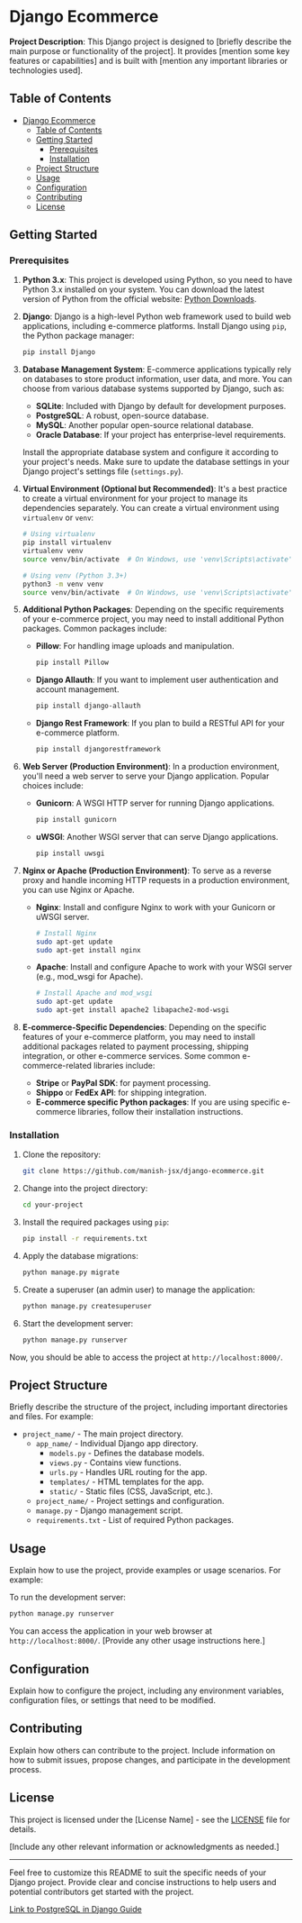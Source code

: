 # Django Ecommerce

**Project Description**: This Django project is designed to [briefly describe the main purpose or functionality of the project]. It provides [mention some key features or capabilities] and is built with [mention any important libraries or technologies used].

## Table of Contents

- [Django Ecommerce](#project-name)
  - [Table of Contents](#table-of-contents)
  - [Getting Started](#getting-started)
    - [Prerequisites](#prerequisites)
    - [Installation](#installation)
  - [Project Structure](#project-structure)
  - [Usage](#usage)
  - [Configuration](#configuration)
  - [Contributing](#contributing)
  - [License](#license)

## Getting Started


### Prerequisites

1. **Python 3.x**: This project is developed using Python, so you need to have Python 3.x installed on your system. You can download the latest version of Python from the official website: [Python Downloads](https://www.python.org/downloads/).

2. **Django**: Django is a high-level Python web framework used to build web applications, including e-commerce platforms. Install Django using `pip`, the Python package manager:

   ```bash
   pip install Django
   ```

3. **Database Management System**: E-commerce applications typically rely on databases to store product information, user data, and more. You can choose from various database systems supported by Django, such as:

   - **SQLite**: Included with Django by default for development purposes.
   - **PostgreSQL**: A robust, open-source database.
   - **MySQL**: Another popular open-source relational database.
   - **Oracle Database**: If your project has enterprise-level requirements.

   Install the appropriate database system and configure it according to your project's needs. Make sure to update the database settings in your Django project's settings file (`settings.py`).

4. **Virtual Environment (Optional but Recommended)**: It's a best practice to create a virtual environment for your project to manage its dependencies separately. You can create a virtual environment using `virtualenv` or `venv`:

   ```bash
   # Using virtualenv
   pip install virtualenv
   virtualenv venv
   source venv/bin/activate  # On Windows, use 'venv\Scripts\activate'

   # Using venv (Python 3.3+)
   python3 -m venv venv
   source venv/bin/activate  # On Windows, use 'venv\Scripts\activate'
   ```

5. **Additional Python Packages**: Depending on the specific requirements of your e-commerce project, you may need to install additional Python packages. Common packages include:

   - **Pillow**: For handling image uploads and manipulation.

     ```bash
     pip install Pillow
     ```

   - **Django Allauth**: If you want to implement user authentication and account management.

     ```bash
     pip install django-allauth
     ```

   - **Django Rest Framework**: If you plan to build a RESTful API for your e-commerce platform.

     ```bash
     pip install djangorestframework
     ```

6. **Web Server (Production Environment)**: In a production environment, you'll need a web server to serve your Django application. Popular choices include:

   - **Gunicorn**: A WSGI HTTP server for running Django applications.

     ```bash
     pip install gunicorn
     ```

   - **uWSGI**: Another WSGI server that can serve Django applications.

     ```bash
     pip install uwsgi
     ```

7. **Nginx or Apache (Production Environment)**: To serve as a reverse proxy and handle incoming HTTP requests in a production environment, you can use Nginx or Apache.

   - **Nginx**: Install and configure Nginx to work with your Gunicorn or uWSGI server.

     ```bash
     # Install Nginx
     sudo apt-get update
     sudo apt-get install nginx
     ```

   - **Apache**: Install and configure Apache to work with your WSGI server (e.g., mod_wsgi for Apache).

     ```bash
     # Install Apache and mod_wsgi
     sudo apt-get update
     sudo apt-get install apache2 libapache2-mod-wsgi
     ```

8. **E-commerce-Specific Dependencies**: Depending on the specific features of your e-commerce platform, you may need to install additional packages related to payment processing, shipping integration, or other e-commerce services. Some common e-commerce-related libraries include:

   - **Stripe** or **PayPal SDK**: for payment processing.
   - **Shippo** or **FedEx API**: for shipping integration.
   - **E-commerce specific Python packages**: If you are using specific e-commerce libraries, follow their installation instructions.




### Installation

1. Clone the repository:

   ```bash
   git clone https://github.com/manish-jsx/django-ecommerce.git
   ```

2. Change into the project directory:

   ```bash
   cd your-project
   ```

3. Install the required packages using `pip`:

   ```bash
   pip install -r requirements.txt
   ```

4. Apply the database migrations:

   ```bash
   python manage.py migrate
   ```

5. Create a superuser (an admin user) to manage the application:

   ```bash
   python manage.py createsuperuser
   ```

6. Start the development server:

   ```bash
   python manage.py runserver
   ```

Now, you should be able to access the project at `http://localhost:8000/`.

## Project Structure

Briefly describe the structure of the project, including important directories and files. For example:

- `project_name/` - The main project directory.
  - `app_name/` - Individual Django app directory.
    - `models.py` - Defines the database models.
    - `views.py` - Contains view functions.
    - `urls.py` - Handles URL routing for the app.
    - `templates/` - HTML templates for the app.
    - `static/` - Static files (CSS, JavaScript, etc.).
  - `project_name/` - Project settings and configuration.
  - `manage.py` - Django management script.
  - `requirements.txt` - List of required Python packages.

## Usage

Explain how to use the project, provide examples or usage scenarios. For example:

To run the development server:

```bash
python manage.py runserver
```

You can access the application in your web browser at `http://localhost:8000/`. [Provide any other usage instructions here.]

## Configuration

Explain how to configure the project, including any environment variables, configuration files, or settings that need to be modified.

## Contributing

Explain how others can contribute to the project. Include information on how to submit issues, propose changes, and participate in the development process.

## License

This project is licensed under the [License Name] - see the [LICENSE](LICENSE) file for details.

[Include any other relevant information or acknowledgments as needed.]

---

Feel free to customize this README to suit the specific needs of your Django project. Provide clear and concise instructions to help users and potential contributors get started with the project.

[Link to PostgreSQL in Django Guide](PostgreSQL%20in%20Django.md)
